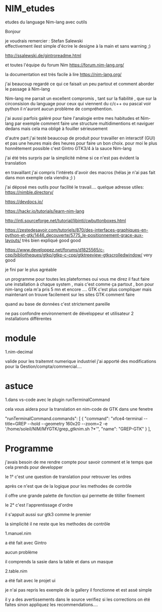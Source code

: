 # NIM_etudes
etudes du language Nim-lang avec outils

Bonjour 

je voudrais remercier :  Stefan Salewski  
effectivement ilest simple d'écrire le designe à la main et sans warning ;)

http://ssalewski.de/gintroreadme.html

et toutes l'équipe du forum Nim
https://forum.nim-lang.org/

la documentation est très facile à lire 
https://nim-lang.org/


j'ai beaucoup regardé ce qui ce faisait un peu partout
et comment aborder le passage à Nim-lang

Nim-lang me parrait un excellent compromis , tant sur la fiabilité , que sur la circonsision du language 
pour ceux qui viennent du c/c++ ou pascal voir python il n'auront aucun problème de compréhention.

j'ai aussi parfois galéré pour faire l'analogie entre mes habitudes et Nim-lang
par exemple comment faire une structure multidimentions et naviguer dedans 
 mais cela ma obligé à fouiller sérieusement 

d'autre part j'ai testé beaucoup de produit pour travailler en interactif (GUI) et pas une heures mais des heures pour faire un bon choix.
pour moi le plus honnêtement possible c'est Gintro  GTK3/4 à la sauce Nim-lang

j'ai été très surpris par la simplicité même si ce n'est pas évident la translation

en travaillant j'ai compris l'intérets d'avoir des macros (hélas je n'ai pas fait dans mon exemple cela viendra ;) )

j'ai déposé mes outils pour facilité le travail.... 
quelque adresse utiles:
https://nimble.directory/

https://devdocs.io/

https://hackr.io/tutorials/learn-nim-lang

http://inti.sourceforge.net/tutorial/libinti/cwbuttonboxes.html

https://zestedesavoir.com/tutoriels/870/des-interfaces-graphiques-en-python-et-gtk/1446_decouverte/5775_le-positionnement-grace-aux-layouts/     très bien expliqué good good 

https://www.developpez.net/forums/d1825565/c-cpp/bibliotheques/gtkp/gtkp-c-cpp/gtktreeview-gtkscrolledwindow/
very good 

je fini par le plus agréable 

un programme pour toutes les plateformes 
oui vous me direz il faut faire une installation à chaque system , mais c'est comme ça partout , bon pour nim-lang cela m'a pris 5 mn et encore .... GTK c'est plus compliquer mais maintenant on trouve facilement sur les sites GTK comment faire 

quand au base de données c'est strictement pareille 

ne pas confondre environnement de développeur et utilisateur 2 installations différentes 
# module
1.nim-decimal 

valide pour les traitemnt numerique industriel j'ai apporté des modifications pour la Gestion/compta/commercial....

# astuce
1.dans vs-code  avec le plugin  runTerminalCommand

cela vous aidera pour la translation en nim-code de GTK dans une fenetre 
  
"runTerminalCommand.commands": [
        {
            "command": "xfce4-terminal --title=GREP --hold --geometry 160x20 --zoom=2 -e '/home/soleil/NIM/MYGTK/grep_gtknim.sh ?*'",
            "name": "GREP-GTK"
        }
    ],



 
# Programme

j'avais besoin de me rendre compte pour savoir comment et le temps que cela prends pour developper

le 1° c'est une question de translation pour retrouver les ordres

après ce n'est que de la logique pour les methodes de contrôle

il offre une grande palette de fonction qui permette de titiller finement  

le 2° c'est l'apprentissage d'ordre

il s'appuit aussi sur gtk3 comme le premier 

la simplicité il ne reste que les methodes de contrôle  

1.manuel.nim

a été fait avec Gintro

aucun problème 

il comprends la sasie dans la table et dans un masque  


2.table.nim

a été fait avec le projet ui 

je n'ai pas repris les exemple de la gallery il fonctionne et est assé simple

il y a des avertissements dans le source verifiez si les corrections on été faites sinon appliquez les recommendations.... 

